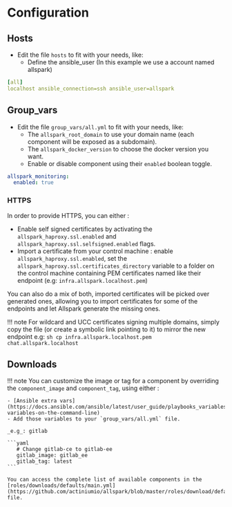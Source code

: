 # Configuration

## Hosts
- Edit the file `hosts` to fit with
your needs, like:
  - Define the ansible_user (In this example we use a account named allspark)

```yaml
[all]
localhost ansible_connection=ssh ansible_user=allspark
```

## Group_vars
- Edit the file `group_vars/all.yml` to fit with
your needs, like:
  - The `allspark_root_domain` to use your domain name
    (each component will be exposed as a subdomain).
  - The `allspark_docker_version` to choose the docker version you want.
  - Enable or disable component using their `enabled` boolean toggle.

```yaml
allspark_monitoring:
  enabled: true
```

### HTTPS

In order to provide HTTPS, you can either :

- Enable self signed certificates by activating the `allspark_haproxy.ssl.enabled` and `allspark_haproxy.ssl.selfsigned.enabled` flags.
- Import a certificate from your control machine : enable `allspark_haproxy.ssl.enabled`,
set the `allspark_haproxy.ssl.certificates_directory` variable to a folder on the control machine
containing PEM certificates named like their endpoint (e.g: `infra.allspark.localhost.pem`)

You can also do a mix of both, imported certificates will be picked over generated ones,
allowing you to import certificates for some of the endpoints and let Allspark generate
the missing ones.

!!! note
    For wildcard and UCC certificates signing multiple domains, simply copy the file (or create a symbolic link pointing to it) to mirror the new endpoint
    e.g:
    ```sh
    cp infra.allspark.localhost.pem chat.allspark.localhost
    ```

## Downloads

!!! note
    You can customize the image or tag for a component by overriding the `component_image` and `component_tag`, using either :

    - [Ansible extra vars](https://docs.ansible.com/ansible/latest/user_guide/playbooks_variables.html#passing-variables-on-the-command-line)
    - Add those variables to your `group_vars/all.yml` file.

    _e.g_: gitlab

    ```yaml
       # Change gitlab-ce to gitlab-ee
       gitlab_image: gitlab_ee
       gitlab_tag: latest
    ```

    You can access the complete list of available components in the [roles/downloads/defaults/main.yml](https://github.com/actiniumio/allspark/blob/master/roles/download/defaults/main.yml) file.
